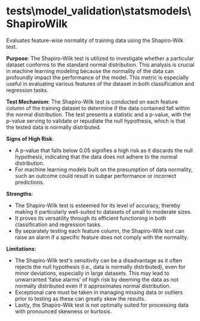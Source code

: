 # tests\model_validation\statsmodels\ShapiroWilk

Evaluates feature-wise normality of training data using the Shapiro-Wilk test.

**Purpose**: The Shapiro-Wilk test is utilized to investigate whether a particular dataset conforms to the standard
normal distribution. This analysis is crucial in machine learning modeling because the normality of the data can
profoundly impact the performance of the model. This metric is especially useful in evaluating various features of
the dataset in both classification and regression tasks.

**Test Mechanism**: The Shapiro-Wilk test is conducted on each feature column of the training dataset to determine
if the data contained fall within the normal distribution. The test presents a statistic and a p-value, with the
p-value serving to validate or repudiate the null hypothesis, which is that the tested data is normally distributed.

**Signs of High Risk**:
- A p-value that falls below 0.05 signifies a high risk as it discards the null hypothesis, indicating that the
data does not adhere to the normal distribution.
- For machine learning models built on the presumption of data normality, such an outcome could result in subpar
performance or incorrect predictions.

**Strengths**:
- The Shapiro-Wilk test is esteemed for its level of accuracy, thereby making it particularly well-suited to
datasets of small to moderate sizes.
- It proves its versatility through its efficient functioning in both classification and regression tasks.
- By separately testing each feature column, the Shapiro-Wilk test can raise an alarm if a specific feature does
not comply with the normality.

**Limitations**:
- The Shapiro-Wilk test's sensitivity can be a disadvantage as it often rejects the null hypothesis (i.e., data is
normally distributed), even for minor deviations, especially in large datasets. This may lead to unwarranted 'false
alarms' of high risk by deeming the data as not normally distributed even if it approximates normal distribution.
- Exceptional care must be taken in managing missing data or outliers prior to testing as these can greatly skew
the results.
- Lastly, the Shapiro-Wilk test is not optimally suited for processing data with pronounced skewness or kurtosis.